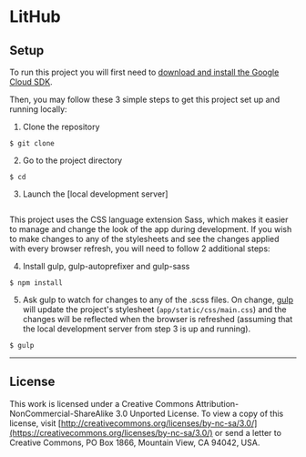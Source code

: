 LitHub
=====================

## Setup

To run this project you will first need to [download and install the Google Cloud SDK](https://cloud.google.com/appengine/docs/standard/python/download).

Then, you may follow these 3 simple steps to get this project set up and running locally:

1) Clone the repository
```
$ git clone
```

2) Go to the project directory
```
$ cd
```

3) Launch the [local development server]
```

```

This project uses the CSS language extension Sass, which makes it easier to manage and change the look of the app during development. If you wish to make changes to any of the stylesheets and see the changes applied with every browser refresh, you will need to follow 2 additional steps:

4) Install gulp, gulp-autoprefixer and gulp-sass
```
$ npm install
```

5) Ask gulp to watch for changes to any of the .scss files. On change, [gulp](http://gulpjs.com/) will update the project's stylesheet (`app/static/css/main.css`) and the changes will be reflected when the browser is refreshed (assuming that the local development server from step 3 is up and running).
```
$ gulp
```

---

## License

This work is licensed under a Creative Commons Attribution-NonCommercial-ShareAlike 3.0 Unported License. To view a copy of this license, visit [http://creativecommons.org/licenses/by-nc-sa/3.0/](https://creativecommons.org/licenses/by-nc-sa/3.0/) or send a letter to Creative Commons, PO Box 1866, Mountain View, CA 94042, USA.
